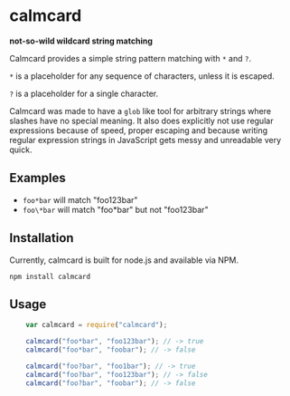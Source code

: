 calmcard
========

**not-so-wild wildcard string matching**

Calmcard provides a simple string pattern matching with `*` and `?`.

`*` is a placeholder for any sequence of characters, unless it is escaped.

`?` is a placeholder for a single character.

Calmcard was made to have a `glob` like tool for arbitrary strings where slashes have no special meaning. It also does
explicitly not use regular expressions because of speed, proper escaping and because writing regular expression strings
in JavaScript gets messy and unreadable very quick.

## Examples

* `foo*bar` will match "foo123bar"
* `foo\*bar` will match "foo\*bar" but not "foo123bar"

## Installation

Currently, calmcard is built for node.js and available via NPM.

    npm install calmcard

## Usage

```js
    var calmcard = require("calmcard");

    calmcard("foo*bar", "foo123bar"); // -> true
    calmcard("foo*bar", "foobar"); // -> false

    calmcard("foo?bar", "foo1bar"); // -> true
    calmcard("foo?bar", "foo123bar"); // -> false
    calmcard("foo?bar", "foobar"); // -> false
```
